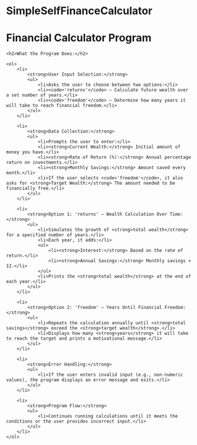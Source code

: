 # SimpleSelfFinanceCalculator
<!DOCTYPE html>
<html lang="en">
<head>
    <meta charset="UTF-8">
    <meta name="viewport" content="width=device-width, initial-scale=1.0">
    <title>Financial Calculator Program</title>
</head>
<body>
    <h1>Financial Calculator Program</h1>

    <h2>What the Program Does:</h2>

    <ol>
        <li>
            <strong>User Input Selection:</strong>
            <ul>
                <li>Asks the user to choose between two options:</li>
                <li><code>'returns'</code> – Calculate future wealth over a set number of years.</li>
                <li><code>'freedom'</code> – Determine how many years it will take to reach financial freedom.</li>
            </ul>
        </li>

        <li>
            <strong>Data Collection:</strong>
            <ul>
                <li>Prompts the user to enter:</li>
                <li><strong>Current Wealth:</strong> Initial amount of money you have.</li>
                <li><strong>Rate of Return (%):</strong> Annual percentage return on investments.</li>
                <li><strong>Monthly Savings:</strong> Amount saved every month.</li>
                <li>If the user selects <code>'freedom'</code>, it also asks for <strong>Target Wealth:</strong> The amount needed to be financially free.</li>
            </ul>
        </li>

        <li>
            <strong>Option 1: 'returns' – Wealth Calculation Over Time:</strong>
            <ul>
                <li>Simulates the growth of <strong>total wealth</strong> for a specified number of years.</li>
                <li>Each year, it adds:</li>
                <ul>
                    <li><strong>Interest:</strong> Based on the rate of return.</li>
                    <li><strong>Annual Savings:</strong> Monthly savings × 12.</li>
                </ul>
                <li>Prints the <strong>total wealth</strong> at the end of each year.</li>
            </ul>
        </li>

        <li>
            <strong>Option 2: 'freedom' – Years Until Financial Freedom:</strong>
            <ul>
                <li>Repeats the calculation annually until <strong>total savings</strong> exceed the <strong>target wealth</strong>.</li>
                <li>Displays how many <strong>years</strong> it will take to reach the target and prints a motivational message.</li>
            </ul>
        </li>

        <li>
            <strong>Error Handling:</strong>
            <ul>
                <li>If the user enters invalid input (e.g., non-numeric values), the program displays an error message and exits.</li>
            </ul>
        </li>

        <li>
            <strong>Program Flow:</strong>
            <ul>
                <li>Continues running calculations until it meets the conditions or the user provides incorrect input.</li>
            </ul>
        </li>
    </ol>

</body>
</html>
